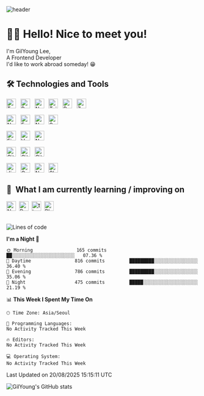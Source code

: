 ![header](https://capsule-render.vercel.app/api?type=waving&color=gradient&height=300&section=header&text=GilYoung%20Github%20👨🏻‍💻&fontSize=90&fontColor=fff&animation=fadeIn)

# 👋🏻 Hello! Nice to meet you!

I'm GilYoung Lee,
<br/>
A Frontend Developer
<br/>
I'd like to work abroad someday! 😁

## 🛠️ Technologies and Tools

<img src="https://img.shields.io/badge/TypeScript-282C34?logo=typescript&logoColor=23007ACC" alt="Typescript logo" title="Typescript" height="25" /> &nbsp;
<img src="https://img.shields.io/badge/React-282C34?logo=react&logoColor=23007ACC" alt="React logo" title="React" height="25" />
&nbsp;
<img src="https://img.shields.io/badge/Next-282C34?logo=next.js&logoColor=23007ACC" alt="Next logo" title="Next" height="25" />
&nbsp;
<img src="https://img.shields.io/badge/Tailwindcss-282C34?logo=tailwindcss&logoColor=23007ACC" alt="Tailwindcss logo" title="Tailwindcss" height="25" />
&nbsp;
<img src="https://img.shields.io/badge/React%20Query-282C34?logo=react%20query&logoColor=23007ACC" alt="React%20query logo" title="React%20query" height="25" />
&nbsp;
<img src="https://img.shields.io/badge/Zustand-282C34.svg?logo=" alt="Zustand logo" title="Zustand" height="25" />
&nbsp;
<br>

<img src="https://img.shields.io/badge/Node.js-282C34?logo=node.js&logoColor=23007ACC" alt="Node.js logo" title="Node.js" height="25" /> &nbsp;
<img src="https://img.shields.io/badge/Express-282C34?logo=express&logoColor=23007ACC" alt="Express logo" title="Express" height="25" />
&nbsp;
<img src="https://img.shields.io/badge/Nest.js-282C34?logo=nestjs&logoColor=E0234E" alt="Nestjs logo" title="Nestjs" height="25" />
&nbsp;
<img src="https://img.shields.io/badge/Sanity-282C34?logo=sanity&logoColor=23007ACC" alt="Sanity logo" title="Sanity" height="25" />
&nbsp;
<br>

<img src="https://img.shields.io/badge/Firebase-282C34?logo=firebase&logoColor=E0234E" alt="Firebase logo" title="Firebase" height="25" /> &nbsp;
<img src="https://img.shields.io/badge/Vercel-282C34?logo=vercel&logoColor=23007ACC" alt="Vercel logo" title="Vercel" height="25" />
&nbsp;
<img src="https://img.shields.io/badge/Netlify-282C34?logo=netlify&logoColor=23007ACC" alt="Netlify logo" title="Netlify" height="25" />
&nbsp;
<br>

<img src="https://img.shields.io/badge/Git-282C34?logo=git&logoColor=23007ACC" alt="Git logo" title="Git" height="25" /> &nbsp;
<img src="https://img.shields.io/badge/Github-282C34?logo=github&logoColor=23007ACC" alt="Github logo" title="Github" height="25" />
&nbsp;
<img src="https://img.shields.io/badge/Gitlab-282C34?logo=gitlab&logoColor=23007ACC" alt="Gitlab logo" title="Gitlab" height="25" />
&nbsp;
<br>

<img src="https://img.shields.io/badge/Jira-282C34?logo=jira&logoColor=0052CC" alt="Jira logo" title="Jira" height="25" /> &nbsp;
<img src="https://img.shields.io/badge/Confluence-282C34?logo=confluence&logoColor=172B4D" alt="Confluence logo" title="Confluence" height="25" />
&nbsp;
<img src="https://img.shields.io/badge/Notion-282C34?logo=notion&logoColor=23007ACC" alt="Notion logo" title="Notion" height="25" />
&nbsp;
<img src="https://img.shields.io/badge/Slack-282C34?logo=slack&logoColor=4A154B" alt="Slack logo" title="Slack" height="25" />
&nbsp;

## 📖  What I am currently learning / improving on

<img src="https://img.shields.io/badge/Next-282C34?logo=next.js&logoColor=23007ACC" alt="Next logo" title="Next" height="25" />&nbsp;
<img src="https://img.shields.io/badge/React%20Navtive-282C34?logo=react&logoColor=2320232a" alt="React%20Navtive logo" title="React%20Navtive" height="25" />&nbsp;
<img src="https://img.shields.io/badge/Three.js-282C34?logo=three.js&logoColor=23007ACC" alt="three.js logo" title="three.js" height="25" />&nbsp;
<img src="https://img.shields.io/badge/Blender-282C34?logo=blender&logoColor=23007ACC" alt="Blender logo" title="Blender" height="25" />&nbsp;
<br/>
<br/>

<!--START_SECTION:waka-->
![Lines of code](https://img.shields.io/badge/From%20Hello%20World%20I%27ve%20Written-783.7%20thousand%20lines%20of%20code-blue)

**I'm a Night 🦉** 

```text
🌞 Morning                165 commits         ██░░░░░░░░░░░░░░░░░░░░░░░   07.36 % 
🌆 Daytime                816 commits         █████████░░░░░░░░░░░░░░░░   36.40 % 
🌃 Evening                786 commits         █████████░░░░░░░░░░░░░░░░   35.06 % 
🌙 Night                  475 commits         █████░░░░░░░░░░░░░░░░░░░░   21.19 % 
```


📊 **This Week I Spent My Time On** 

```text
🕑︎ Time Zone: Asia/Seoul

💬 Programming Languages: 
No Activity Tracked This Week

🔥 Editors: 
No Activity Tracked This Week

💻 Operating System: 
No Activity Tracked This Week
```


 Last Updated on 20/08/2025 15:15:11 UTC
<!--END_SECTION:waka-->

![GilYoung's GitHub stats](https://github-readme-stats.vercel.app/api?username=supremgy&show_icons=true&hide=stars,issues&theme=swift)
